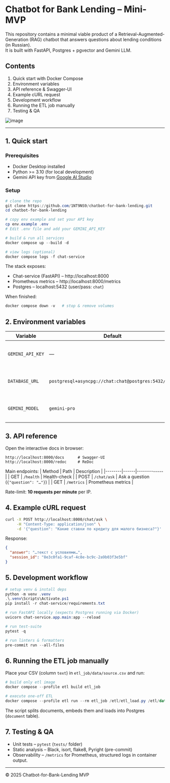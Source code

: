 # Chatbot for Bank Lending – Mini-MVP

This repository contains a minimal viable product of a Retrieval-Augmented-Generation (RAG) chatbot that answers questions about lending conditions (in Russian).  
It is built with FastAPI, Postgres + pgvector and Gemini LLM.

## Contents
1. Quick start with Docker Compose  
2. Environment variables  
3. API reference & Swagger-UI  
4. Example cURL request  
5. Development workflow  
6. Running the ETL job manually  
7. Testing & QA  

![image](https://github.com/user-attachments/assets/5dee7d2f-caa0-4e51-a7a5-4fe1e6dbeaf5)

---

## 1. Quick start

### Prerequisites
- Docker Desktop installed
- Python >= 3.10 (for local development)
- Gemini API key from [Google AI Studio](https://makersuite.google.com/app/apikey)

### Setup
```powershell
# clone the repo
git clone https://github.com/1NT9NS9/chatbot-for-bank-lending.git
cd chatbot-for-bank-lending

# copy env example and set your API key
cp env.example .env
# Edit .env file and add your GEMINI_API_KEY

# build & run all services
docker compose up --build -d

# view logs (optional)
docker compose logs -f chat-service
```
The stack exposes:
* Chat-service (FastAPI) – http://localhost:8000  
* Prometheus metrics – http://localhost:8000/metrics  
* Postgres – localhost:5432 (user/pass: `chat`)

When finished:
```powershell
docker compose down -v   # stop & remove volumes
```

## 2. Environment variables
| Variable | Default | Description |
|----------|---------|-------------|
| `GEMINI_API_KEY` | — | **Required.** API-key for Google Gemini. |
| `DATABASE_URL` | `postgresql+asyncpg://chat:chat@postgres:5432/chat` | Overwrite only for standalone runs. |
| `GEMINI_MODEL` | `gemini-pro` | Change model version if needed. |

## 3. API reference
Open the interactive docs in browser:
```
http://localhost:8000/docs      # Swagger-UI
http://localhost:8000/redoc     # ReDoc
```

Main endpoints:
| Method | Path | Description |
|--------|------|-------------|
| GET | `/health` | Health-check |
| POST | `/chat/ask` | Ask a question (`{"question": "…"}`) |
| GET | `/metrics` | Prometheus metrics |

Rate-limit: **10 requests per minute** per IP.

## 4. Example cURL request
```bash
curl -X POST http://localhost:8000/chat/ask \
     -H "Content-Type: application/json" \
     -d '{"question": "Какие ставки по кредиту для малого бизнеса?"}'
```
Response:
```json
{
  "answer": "…текст с условиями…",
  "session_id": "8e3c0fa1-9caf-4c8e-bc9c-2a9b03f3e5bf"
}
```

## 5. Development workflow
```powershell
# setup venv & install deps
python -m venv .venv
.\.venv\Scripts\Activate.ps1
pip install -r chat-service/requirements.txt

# run FastAPI locally (expects Postgres running via Docker)
uvicorn chat-service.app.main:app --reload

# run test-suite
pytest -q

# run linters & formatters
pre-commit run --all-files
```

## 6. Running the ETL job manually
Place your CSV (column `text`) in `etl_job/data/source.csv` and run:
```powershell
# build only etl image
docker compose --profile etl build etl_job

# execute one-off ETL
docker compose --profile etl run --rm etl_job /etl/etl_load.py /etl/data/source.csv
```
The script splits documents, embeds them and loads into Postgres (`document` table).

## 7. Testing & QA
* Unit tests – `pytest` (`tests/` folder)
* Static analysis – Black, isort, flake8, Pyright (pre-commit)
* Observability – `/metrics` for Prometheus, structured logs in container output.

---
© 2025 Chatbot-for-Bank-Lending MVP 
